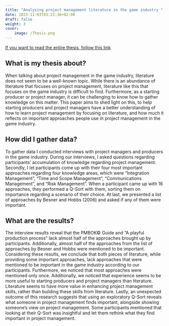 ```yaml
---
title: "Analysing project management literature in the game industry "
date: 2023-11-03T03:21:36+02:00
draft: false
weight: 3
cover:
    image: /Thesis.png
---
```

[If you want to read the entire thesis, follow this link](https://www.researchgate.net/publication/375239598_Analysing_the_value_of_project_management_literature_in_the_game_industry)

## What is my thesis about?
When talking about project management in the game industry, literature does not seem to be a well-known topic. 
While there is an abundance of literature that focuses on project management, literature like this that focuses on the game industry is difficult to find. 
Furthermore, as a starting producer or project manager, it can be challenging to know how to gather knowledge on this matter. 
This paper aims to shed light on this, to help starting producers and project managers have a better understanding of how to learn project management by focusing on literature, and how much it reflects on 
important approaches people use in project management in the game industry.

## How did I gather data?
To gather data I conducted interviews with project managers and producers in the game industry. 
During our interviews, I asked questions regarding participants’ accumulation of knowledge regarding project management. 
Secondly, I let participants come up with their four most important approaches regarding four knowledge areas, which were “Integration Management”, “Time and Scope Management”, “Communications Management”, 
and “Risk Management”. When a participant came up with 16 approaches, they performed a Q-Sort with them, sorting them on importance regarding a scenario of their choice. At last, we presented a list of approaches 
by Besner and Hobbs (2006) and asked if any of them were important.

## What are the results?
The interview results reveal that the PMBOK© Guide and “A playful production process” lack almost half of the approaches brought up by participants. 
Additionally, almost half of the approaches from the list of approaches by Besner and Hobbs were mentioned to be important. Considering these results, we conclude that both pieces of literature, while providing 
some important approaches,  lack approaches that were mentioned to be important in the game industry according to our participants. Furthermore, we noticed that most approaches were mentioned only once. Additionally, 
we noticed that experience seems to be more useful to starting producers and project managers than literature. Literature seems to have more value in enhancing project management skills, rather than building these skills 
from literature. Lastly, an unexpected outcome of this research suggests that using an exploratory Q-Sort reveals what someone in project management finds important, alongside showing someone’s view on project management. 
Some participants mentioned that looking at their Q-Sort was insightful and let them rethink what they find important in project management.
